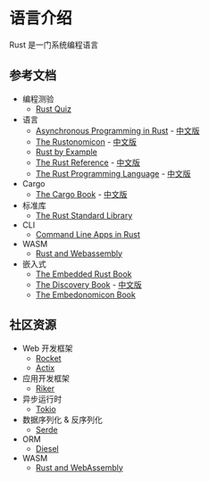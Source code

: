 # 语言介绍

Rust 是一门系统编程语言

## 参考文档

- 编程测验
  - [Rust Quiz](https://dtolnay.github.io/rust-quiz/1)
- 语言
  - [Asynchronous Programming in Rust](https://rust-lang.github.io/async-book/) - [中文版](https://rustlang-cn.org/office/rust/async-rust/)
  - [The Rustonomicon](https://doc.rust-lang.org/nomicon/index.html) - [中文版](https://rustlang-cn.org/office/rust/advrust/)
  - [Rust by Example](https://doc.rust-lang.org/rust-by-example/index.html)
  - [The Rust Reference](https://doc.rust-lang.org/reference/introduction.html) - [中文版](https://rustlang-cn.org/office/rust/reference/)
  - [The Rust Programming Language](https://doc.rust-lang.org/stable/book/) - [中文版](https://rustlang-cn.org/office/rust/book/)
- Cargo
  - [The Cargo Book](https://doc.rust-lang.org/cargo/index.html) - [中文版](https://rustlang-cn.org/office/rust/cargo/)
- 标准库
  - [The Rust Standard Library](https://doc.rust-lang.org/std/index.html)
- CLI
  - [Command Line Apps in Rust](https://rust-lang-nursery.github.io/cli-wg/index.html)
- WASM
  - [Rust and Webassembly](https://rustwasm.github.io/book/)
- 嵌入式
  - [The Embedded Rust Book](https://rust-embedded.github.io/book/)
  - [The Discovery Book](https://rust-embedded.github.io/discovery/) - [中文版](https://rustlang-cn.org/office/iot/discovery/)
  - [The Embedonomicon Book](https://docs.rust-embedded.org/embedonomicon/)

## 社区资源

- Web 开发框架
  - [Rocket](https://rocket.rs/)
  - [Actix](https://actix.rs/)
- 应用开发框架
  - [Riker](https://riker.rs/)
- 异步运行时
  - [Tokio](https://tokio.rs/)
- 数据序列化 & 反序列化
  - [Serde](https://github.com/serde-rs/serde)
- ORM
  - [Diesel](https://diesel.rs/)
- WASM
  - [Rust and WebAssembly](https://github.com/rustwasm)
